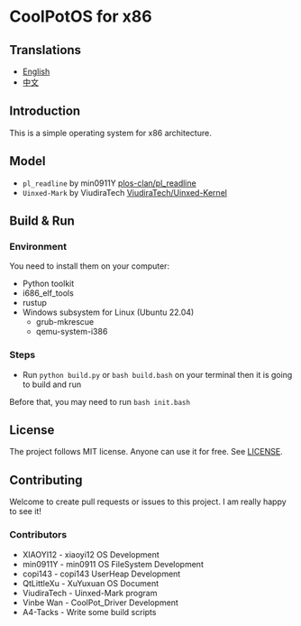 # CoolPotOS for x86

## Translations

- [English](README.md)
- [中文](README-zh-CN.md)

## Introduction

This is a simple operating system for x86 architecture.

## Model

* `pl_readline` by min0911Y [plos-clan/pl_readline](https://github.com/plos-clan/pl_readline)
* `Uinxed-Mark` by ViudiraTech [ViudiraTech/Uinxed-Kernel](https://github.com/ViudiraTech/Uinxed-Kernel)

## Build & Run

### Environment

You need to install them on your computer:

- Python toolkit
- i686_elf_tools
- rustup
- Windows subsystem for Linux (Ubuntu 22.04)
    - grub-mkrescue
    - qemu-system-i386

### Steps

- Run `python build.py` or `bash build.bash` on your terminal then it is going to build and run

Before that, you may need to run `bash init.bash`

## License

The project follows MIT license. Anyone can use it for free. See [LICENSE](LICENSE).

## Contributing

Welcome to create pull requests or issues to this project. I am really happy to see it!

### Contributors

* XIAOYI12 - xiaoyi12 OS Development
* min0911Y - min0911 OS FileSystem Development
* copi143 - copi143 UserHeap Development
* QtLittleXu - XuYuxuan OS Document
* ViudiraTech - Uinxed-Mark program
* Vinbe Wan - CoolPot_Driver Development
* A4-Tacks - Write some build scripts
